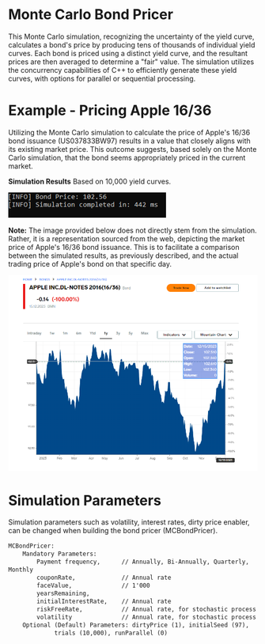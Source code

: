 # Monte Carlo Bond Pricer

This Monte Carlo simulation, recognizing the uncertainty of the yield curve, calculates a bond's price by producing tens of thousands of individual yield curves. Each bond is priced using a distinct yield curve, and the resultant prices are then averaged to determine a "fair" value. The simulation utilizes the concurrency capabilities of C++ to efficiently generate these yield curves, with options for parallel or sequential processing.

# Example - Pricing Apple 16/36

Utilizing the Monte Carlo simulation to calculate the price of Apple's 16/36 bond issuance (US037833BW97) results in a value that closely aligns with its existing market price. This outcome suggests, based solely on the Monte Carlo simulation, that the bond seems appropriately priced in the current market.


**Simulation Results** Based on 10,000 yield curves.

![alt text](https://github.com/vss84/BondPricer/blob/master/images/simulationprice.PNG?raw=true)

**Note:** The image provided below does not directly stem from the simulation. Rather, it is a representation sourced from the web, depicting the market price of Apple's 16/36 bond issuance. This is to facilitate a comparison between the simulated results, as previously described, and the actual trading price of Apple's bond on that specific day.

![alt text](https://github.com/vss84/BondPricer/blob/master/images/applebondprice.PNG?raw=true)


# Simulation Parameters
Simulation parameters such as volatility, interest rates, dirty price enabler, can be changed when building the bond pricer (MCBondPricer).

```
MCBondPricer:
    Mandatory Parameters:
        Payment frequency,      // Annually, Bi-Annually, Quarterly, Monthly
        couponRate,             // Annual rate
        faceValue,              // 1'000
        yearsRemaining,
        initialInterestRate,    // Annual rate
        riskFreeRate,           // Annual rate, for stochastic process
        volatility              // Annual rate, for stochastic process
    Optional (Default) Parameters: dirtyPrice (1), initialSeed (97),
             trials (10,000), runParallel (0)
```
